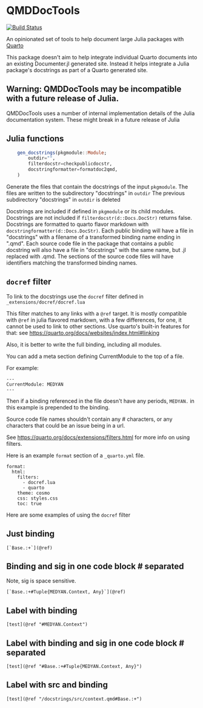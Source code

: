 # QMDDocTools

[![Build Status](https://github.com/medyan-dev/QMDDocTools.jl/workflows/CI/badge.svg)](https://github.com/medyan-dev/QMDDocTools.jl/actions)

An opinionated set of tools to help document large Julia packages with [Quarto](https://quarto.org/)

This package doesn't aim to help integrate individual Quarto documents into an existing Documenter.jl generated site. 
Instead it helps integrate a Julia package's docstrings as part of a Quarto generated site.

## Warning: QMDDocTools may be incompatible with a future release of Julia.

QMDDocTools uses a number of internal implementation details of the Julia documentation system.
These might break in a future release of Julia

## Julia functions

```julia
    gen_docstrings(pkgmodule::Module;
        outdir="",
        filterdocstr=checkpublicdocstr,
        docstringformatter=formatdoc2qmd,
    )
```

Generate the files that contain the docstrings of the input `pkgmodule`.
The files are written to the subdirectory "docstrings" in `outdir`
The previous subdirectory "docstrings" in `outdir` is deleted

Docstrings are included if defined in `pkgmodule` or its child modules.
Docstrings are not included if `filterdocstr(d::Docs.DocStr)` returns false.
Docstrings are formatted to quarto flavor markdown with `docstringformatter(d::Docs.DocStr)`.
Each public binding will have a file in "docstrings" with a filename of a transformed binding name ending in ".qmd".
Each source code file in the package that contains a public docstring will also have a file in "docstrings"
with the same name, but .jl replaced with .qmd.
The sections of the source code files will have identifiers matching the transformed binding names.

## `docref` filter

To link to the docstrings use the `docref` filter defined in `_extensions/docref/docref.lua`

This filter matches to any links with a `@ref` target. It is mostly compatible with `@ref` in julia flavored markdown, with a few differences, for one, it cannot be used to link to other sections. Use quarto's built-in features for that: see <https://quarto.org/docs/websites/index.html#linking>

Also, it is better to write the full binding, including all modules.

You can add a meta section defining CurrentModule to the top of a file.

For example:

```
---
CurrentModule: MEDYAN
---
```

Then if a binding referenced in the file doesn't have any periods, `MEDYAN.` in this example is prepended to the binding.

Source code file names shouldn't contain any # characters, or any characters that could be an issue being in a url.

See <https://quarto.org/docs/extensions/filters.html> for more info on using filters.

Here is an example `format` section of a `_quarto.yml` file.

```
format:
  html:
    filters:
      - docref.lua
      - quarto
    theme: cosmo
    css: styles.css
    toc: true
```

Here are some examples of using the `docref` filter


## Just binding

``[`Base.:+`](@ref)``

## Binding and sig in one code block # separated

Note, sig is space sensitive.

``[`Base.:+#Tuple{MEDYAN.Context, Any}`](@ref)``

## Label with binding

``[test](@ref "#MEDYAN.Context")``

## Label with binding and sig in one code block # separated

``[test](@ref "#Base.:+#Tuple{MEDYAN.Context, Any}")``

## Label with src and binding

``[test](@ref "/docstrings/src/context.qmd#Base.:+")``
